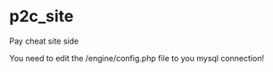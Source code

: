 # p2c_site
Pay cheat site side

You need to edit the /engine/config.php file to you mysql connection!
